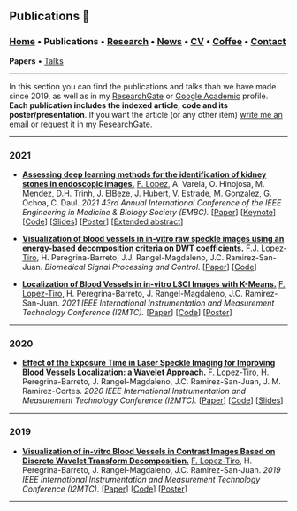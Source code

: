 
## Publications 📑
###  [Home](/index) • Publications  • [Research](/research) • [News](/news) • [CV](/brief_cv) • [Coffee](/coffee) • [Contact](/contact)
**Papers** • [Talks](/files/talks)

---

In this section you can find the publications and talks thah we have made since 2019, as well as in my [ResearchGate](https://www.researchgate.net/profile/Francisco-Lopez-Tiro) or [Google Academic](https://scholar.google.es/citations?user=IlG06bYAAAAJ&hl=es) profile. **Each publication includes the indexed article, code and its poster/presentation**. If you want the article (or any other item) [write me an email](mailto:francisco.lopez@ieee.org?subject=[GitHub]%20Hello,%20Francisco) or request it in my [ResearchGate](https://www.researchgate.net/profile/Francisco-Lopez-Tiro). 

---

### 2021

* [**Assessing  deep  learning methods  for  the  identification of kidney  stones in endoscopic images.**](https://arxiv.org/abs/2103.01146)
[F. Lopez](https://scholar.google.es/citations?user=IlG06bYAAAAJ&hl=es), A. Varela, O. Hinojosa, M. Mendez, D.H. Trinh, J. ElBeze, J. Hubert, V. Estrade, M. Gonzalez, G. Ochoa, C. Daul.
*2021 43rd Annual International Conference of the IEEE Engineering in Medicine & Biology Society (EMBC).*
[[Paper](https://arxiv.org/abs/2103.01146)]
[[Keynote](https://youtu.be/YMo-URAdvbM)]
[[Code](mailto:gilberto.ochoa@tec.com?subject=%20Code%20Arxiv,%20Assessing%20deep%20learning%20methods%20for%20the%20identification%20of%20kidney%20stones%20in%20endoscopic%20images)]
[[Slides](/files/embc2021_slides.pdf)]
[[Poster](https://research.latinxinai.org/papers/cvpr/2021/png/6_poster_06.png)]
[[Extended abstract](https://research.latinxinai.org/papers/cvpr/2021/pdf/6_CameraReady_06.pdf)]



* [**Visualization of blood vessels in in-vitro raw speckle images using an energy-based decomposition criteria on DWT coefficients.**](https://www.sciencedirect.com/science/article/pii/S1746809421004894?dgcid=coauthor) [F.J. Lopez-Tiro](https://scholar.google.es/citations?user=IlG06bYAAAAJ&hl=es), H. Peregrina-Barreto, J.J. Rangel-Magdaleno, J.C. Ramirez-San-Juan.  *Biomedical Signal Processing and Control.* 
[[Paper](https://www.sciencedirect.com/science/article/pii/S1746809421004894?dgcid=coauthor)] 
[[Code](https://github.com/friscolt/elsevier-wavelet)]

* [**Localization of Blood Vessels in in-vitro LSCI Images with K-Means.**](https://ieeexplore.ieee.org/document/9460100) [F. Lopez-Tiro](https://scholar.google.es/citations?user=IlG06bYAAAAJ&hl=es), H. Peregrina-Barreto, J. Rangel-Magdaleno, J.C. Ramirez-San-Juan. *2021 IEEE International Instrumentation and Measurement Technology Conference (I2MTC).*
[[Paper](https://ieeexplore.ieee.org/document/9460100)]
[[Code](https://github.com/friscolt/i2mtc-2021)]
[[Poster](https://www.researchgate.net/publication/350372727_Localization_of_Blood_Vessels_in_In-Vitro_LSCI_Images_with_K-Means)]

---

### 2020


* [**Effect of the Exposure Time in Laser Speckle Imaging for Improving Blood Vessels Localization: a Wavelet Approach.**](https://ieeexplore.ieee.org/document/9129242/)
[F. Lopez-Tiro](https://scholar.google.es/citations?user=IlG06bYAAAAJ&hl=es), H. Peregrina-Barreto, J. Rangel-Magdaleno, J.C. Ramirez-San-Juan, J. M. Ramirez-Cortes.
*2020 IEEE International Instrumentation and Measurement Technology Conference (I2MTC).*
[[Paper](https://ieeexplore.ieee.org/document/9129242/)]
[[Code](https://github.com/friscolt/i2mtc-2020)]
[[Slides](https://www.researchgate.net/publication/341626117_Effect_of_the_Exposure_Time_in_Laser_Speckle_Imaging_for_Improving_Blood_Vessels_Localization_a_Wavelet_Approach)]

---


### 2019


* [**Visualization of in-vitro Blood Vessels in Contrast Images Based on Discrete Wavelet Transform Decomposition.**](https://ieeexplore.ieee.org/document/8827144)
[F. Lopez-Tiro](https://scholar.google.es/citations?user=IlG06bYAAAAJ&hl=es), H. Peregrina-Barreto, J. Rangel-Magdaleno, J.C. Ramirez-San-Juan.
*2019 IEEE International Instrumentation and Measurement Technology Conference (I2MTC).*
[[Paper](https://ieeexplore.ieee.org/document/8827144)]
[[Code](https://github.com/friscolt/i2mtc-2019)]
[[Poster](https://www.researchgate.net/publication/333146308_Visualization_of_in-vitro_Blood_Vessels_in_Contrast_Images_Based_on_Discrete_Wavelet_Transform_Decomposition)]

---
